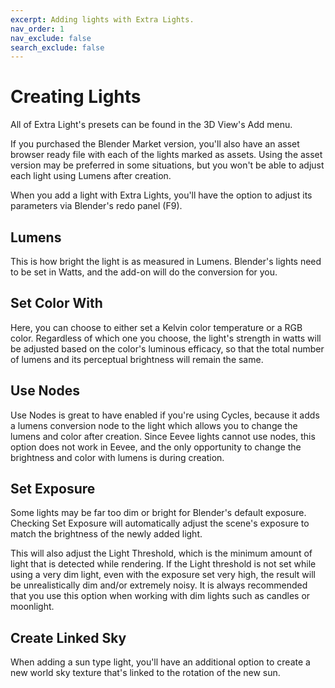 ```yaml
---
excerpt: Adding lights with Extra Lights.
nav_order: 1
nav_exclude: false
search_exclude: false
---
```


# Creating Lights

All of Extra Light's presets can be found in the 3D View's Add menu. 

If you purchased the Blender Market version, you'll also have an asset browser ready file with each of the lights marked as assets. Using the asset version may be preferred in some situations, but you won't be able to adjust each light using Lumens after creation. 

When you add a light with Extra Lights, you'll have the option to adjust its parameters via Blender's redo panel (F9). 

## Lumens

This is how bright the light is as measured in Lumens. Blender's lights need to be set in Watts, and the add-on will do the conversion for you. 

## Set Color With

Here, you can choose to either set a Kelvin color temperature or a RGB color. Regardless of which one you choose, the light's strength in watts will be adjusted based on the color's luminous efficacy, so that the total number of lumens and its perceptual brightness will remain the same. 

## Use Nodes

Use Nodes is great to have enabled if you're using Cycles, because it adds a lumens conversion node to the light which allows you to change the lumens and color after creation. Since Eevee lights cannot use nodes, this option does not work in Eevee, and the only opportunity to change the brightness and color with lumens is during creation. 

## Set Exposure

Some lights may be far too dim or bright for Blender's default exposure. Checking Set Exposure will automatically adjust the scene's exposure to match the brightness of the newly added light. 

This will also adjust the Light Threshold, which is the minimum amount of light that is detected while rendering. If the Light threshold is not set while using a very dim light, even with the exposure set very high, the result will be unrealistically dim and/or extremely noisy. It is always recommended that you use this option when working with dim lights such as candles or moonlight. 

## Create Linked Sky

When adding a sun type light, you'll have an additional option to create a new world sky texture that's linked to the rotation of the new sun. 